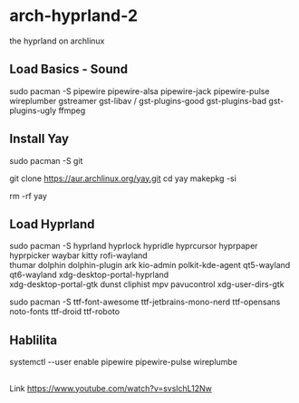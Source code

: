 # arch-hyprland-2
the hyprland on archlinux


## Load Basics - Sound

sudo pacman -S pipewire pipewire-alsa pipewire-jack pipewire-pulse wireplumber gstreamer gst-libav /
gst-plugins-good gst-plugins-bad gst-plugins-ugly ffmpeg

## Install Yay

sudo pacman -S git

git clone https://aur.archlinux.org/yay.git 
cd yay 
makepkg -si

rm -rf yay

## Load Hyprland

sudo pacman -S hyprland hyprlock hypridle hyprcursor hyprpaper hyprpicker waybar kitty rofi-wayland \
thumar dolphin dolphin-plugin ark kio-admin polkit-kde-agent qt5-wayland qt6-wayland xdg-desktop-portal-hyprland \
xdg-desktop-portal-gtk dunst cliphist mpv pavucontrol xdg-user-dirs-gtk

sudo pacman -S ttf-font-awesome ttf-jetbrains-mono-nerd ttf-opensans noto-fonts ttf-droid ttf-roboto

## Hablilita

systemctl --user enable pipewire pipewire-pulse wireplumbe


##
Link  https://www.youtube.com/watch?v=svslchL12Nw
